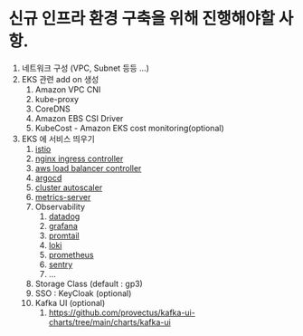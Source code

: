 # 신규 인프라 환경 구축을 위해 진행해야할 사항.
1. 네트워크 구성 (VPC, Subnet 등등 …)
2. EKS 관련 add on 생성
   1. Amazon VPC CNI
   2. kube-proxy
   3. CoreDNS
   4. Amazon EBS CSI Driver
   5. KubeCost - Amazon EKS cost monitoring(optional)
3. EKS 에 서비스 띄우기
   1. [istio](https://github.com/istio/istio/tree/master/manifests/charts)
   2. [nginx ingress controller](https://github.com/kubernetes/ingress-nginx/tree/main/charts/ingress-nginx)
   3. [aws load balancer controller](https://github.com/kubernetes-sigs/aws-load-balancer-controller/tree/main/helm/aws-load-balancer-controller)
   4. [argocd](https://github.com/argoproj/argo-helm/tree/main/charts/argo-cd)
   5. [cluster autoscaler](https://github.com/kubernetes/autoscaler/tree/master/charts/cluster-autoscaler)
   6. [metrics-server](https://github.com/kubernetes-sigs/metrics-server/tree/master/charts/metrics-server)
   7. Observability
      1. [datadog](https://github.com/DataDog/helm-charts/tree/main/charts)
      2. [grafana](https://grafana.com/)
      3. [promtail](https://grafana.com/docs/loki/latest/send-data/promtail/)
      4. [loki](https://grafana.com/oss/loki/)
      5. [prometheus](https://prometheus.io/)
      6. [sentry](https://github.com/getsentry/)
      7. ...
   8. Storage Class (default : gp3)
   9. SSO : KeyCloak (optional)
   10. Kafka UI (optional)
       1. https://github.com/provectus/kafka-ui-charts/tree/main/charts/kafka-ui
